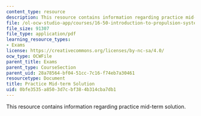 ```yaml
---
content_type: resource
description: This resource contains information regarding practice mid-term solution.
file: /ol-ocw-studio-app/courses/16-50-introduction-to-propulsion-systems-spring-2012/0bfe3535a8503d7cbf384b314cba7db1_MIT16_50S12_prac_sol.pdf
file_size: 91307
file_type: application/pdf
learning_resource_types:
- Exams
license: https://creativecommons.org/licenses/by-nc-sa/4.0/
ocw_type: OCWFile
parent_title: Exams
parent_type: CourseSection
parent_uid: 28a78564-bf04-51cc-7c16-f74eb7a30461
resourcetype: Document
title: Practice Mid-term Solution
uid: 0bfe3535-a850-3d7c-bf38-4b314cba7db1
---
```

This resource contains information regarding practice mid-term solution.